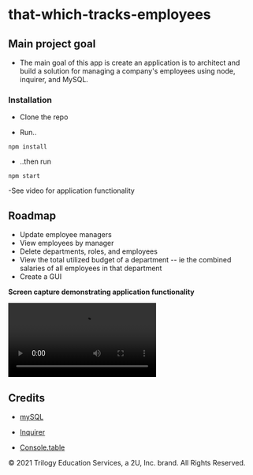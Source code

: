 # that-which-tracks-employees

## Main project goal

- The main goal of this app is create an application is to architect and build a solution for managing a company's employees using node, inquirer, and MySQL.

### Installation

- Clone the repo

- Run..

```
npm install
```

- ..then run

```
npm start
```

-See video for application functionality

## Roadmap

- Update employee managers
- View employees by manager
- Delete departments, roles, and employees
- View the total utilized budget of a department -- ie the combined salaries of all employees in that department
- Create a GUI

**Screen capture demonstrating application functionality**

![team.html](./public/assets/screen-captures/application_functionality.mp4 'Taker of notes screen capture')

## Credits

- [mySQL](https://www.npmjs.com/package/mysql)

- [Inquirer](https://www.npmjs.com/package/inquirer/v/0.2.3)

- [Console.table](https://www.npmjs.com/package/console.table)

© 2021 Trilogy Education Services, a 2U, Inc. brand. All Rights Reserved.
